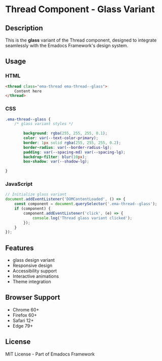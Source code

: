 # Thread Component - Glass Variant

## Description
This is the **glass** variant of the Thread component, designed to integrate seamlessly with the Emadocs Framework's design system.

## Usage

### HTML
```html
<thread class="ema-thread ema-thread--glass">
    Content here
</thread>
```

### CSS
```css
.ema-thread--glass {
    /* glass variant styles */
    
        background: rgba(255, 255, 255, 0.1);
        color: var(--text-color-primary);
        border: 1px solid rgba(255, 255, 255, 0.2);
        border-radius: var(--border-radius-lg);
        padding: var(--spacing-md) var(--spacing-lg);
        backdrop-filter: blur(10px);
        box-shadow: var(--shadow-lg);
    
}
```

### JavaScript
```javascript
// Initialize glass variant
document.addEventListener('DOMContentLoaded', () => {
    const component = document.querySelector('.ema-thread--glass');
    if (component) {
        component.addEventListener('click', (e) => {
            console.log('Thread glass variant clicked');
        });
    }
});
```

## Features
- glass design variant
- Responsive design
- Accessibility support
- Interactive animations
- Theme integration

## Browser Support
- Chrome 60+
- Firefox 60+
- Safari 12+
- Edge 79+

## License
MIT License - Part of Emadocs Framework
